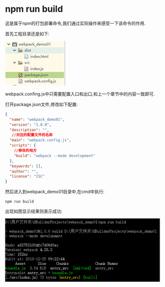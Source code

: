 # npm run build

这是属于npm的打包部署命令,我们通过实际操作来感受一下该命令的作用.

首先工程目录还是如下:

![t text](imgs/config_demo.png)

webpack.confing.js中只需要配置入口和出口,和上一个章节中的内容一致即可.

打开package.json文件,修改如下配置:

~~~json
{
  "name": "webpack_demo01",
  "version": "1.0.0",
  "description": "",
   //对应的配置文件的名称
  "main": "webpack.config.js",
  "scripts": {
    //修改的地方
    "build": "webpack --mode development"
  },
  "keywords": [],
  "author": "",
  "license": "ISC"
}
~~~

然后进入到webpack_demo01目录中,在cmd中执行:

~~~
npm run build
~~~

出现如图显示结果则表示成功:

![alt text](imgs/npm_run_build.png)